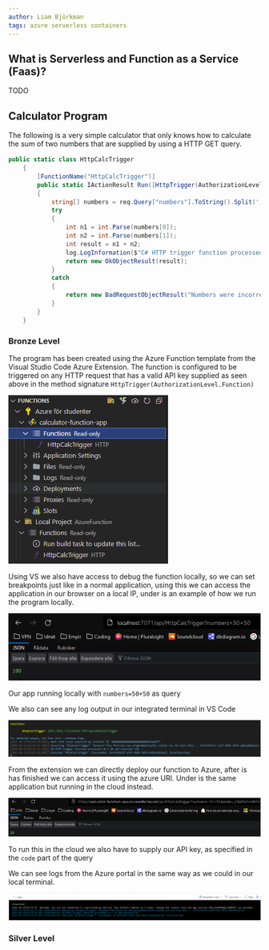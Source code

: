 ```yaml
---
author: Liam Björkman
tags: azure serverless containers
---
```


## What is Serverless and Function as a Service (Faas)?

TODO

## Calculator Program

The following is a very simple calculator that only knows how to calculate the sum of two numbers that are supplied by using a HTTP GET query.

```c#
public static class HttpCalcTrigger
    {
        [FunctionName("HttpCalcTrigger")]
        public static IActionResult Run([HttpTrigger(AuthorizationLevel.Function, "get", Route = null)] HttpRequest req, ILogger log)
        {
            string[] numbers = req.Query["numbers"].ToString().Split(' ');
            try
            {
                int n1 = int.Parse(numbers[0]);
                int n2 = int.Parse(numbers[1]);
                int result = n1 + n2;
                log.LogInformation($"C# HTTP trigger function processed {n1} + {n2} and returned {result} .");
                return new OkObjectResult(result);
            }
            catch
            {
                return new BadRequestObjectResult("Numbers were incorrectly supplied.");
            }
        }
    }
```

### Bronze Level

The program has been created using the Azure Function template from the Visual Studio Code Azure Extension. The function is configured to be triggered on any HTTP request that has a valid API key supplied as seen above in the method signature `HttpTrigger(AuthorizationLevel.Function)`

<img src="/img/image-20210915160152621.png">

Using VS we also have access to debug the function locally, so we can set breakpoints just like in a normal application, using this we can access the application in our browser on a local IP, under is an example of how we run the program locally.

<img src="/img/image-20210915160528733.png">

Our app running locally with `numbers=50+50` as query



We also can see any log output in our integrated terminal in VS Code

<img src="/img/image-20210915160750241.png">



From the extension we can directly deploy our function to Azure, after is has finished we can access it using the azure URI. Under is the same application but running in the cloud instead. 

<img src="/img/image-20210915161428771.png">

To run this in the cloud we also have to supply our API key, as specified in the `code` part of the query

We can see logs from the Azure portal in the same way as we could in our local terminal.

<img src="/img/image-20210915161543882.png">



### Silver Level

